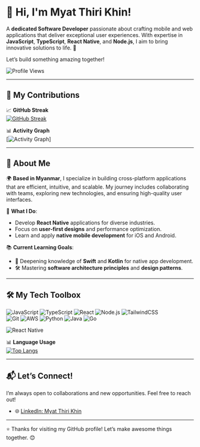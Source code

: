 # 👋 Hi, I'm Myat Thiri Khin!

A **dedicated Software Developer** passionate about crafting mobile and web applications that deliver exceptional user experiences. With expertise in **JavaScript**, **TypeScript**, **React Native**, and **Node.js**, I aim to bring innovative solutions to life. 🚀  

Let’s build something amazing together!  

![Profile Views](https://komarev.com/ghpvc/?username=myatthiri98&style=flat-square&color=blueviolet)

---

## 🌟 My Contributions

📈 **GitHub Streak**  
[![GitHub Streak](https://streak-stats.demolab.com?user=myatthiri98&theme=github-dark&hide_border=true)](https://git.io/streak-stats)  

📊 **Activity Graph**  
[![Activity Graph](https://github-readme-activity-graph.cyclic.app/graph?username=myatthiri98&theme=github-dark&hide_border=true)]

---

## 💼 About Me

🌍 **Based in Myanmar**, I specialize in building cross-platform applications that are efficient, intuitive, and scalable. My journey includes collaborating with teams, exploring new technologies, and ensuring high-quality user interfaces.  

🎯 **What I Do**:
- Develop **React Native** applications for diverse industries.
- Focus on **user-first designs** and performance optimization.
- Learn and apply **native mobile development** for iOS and Android.  

📚 **Current Learning Goals**:
- 📱 Deepening knowledge of **Swift** and **Kotlin** for native app development.
- 🛠 Mastering **software architecture principles** and **design patterns**.

---

## 🛠 My Tech Toolbox

![JavaScript](https://skillicons.dev/icons?i=javascript) ![TypeScript](https://skillicons.dev/icons?i=typescript) ![React](https://skillicons.dev/icons?i=react) ![Node.js](https://skillicons.dev/icons?i=nodejs) ![TailwindCSS](https://skillicons.dev/icons?i=tailwind)  
![Git](https://skillicons.dev/icons?i=git) ![AWS](https://skillicons.dev/icons?i=aws) ![Python](https://skillicons.dev/icons?i=python) ![Java](https://skillicons.dev/icons?i=java) ![Go](https://skillicons.dev/icons?i=go)

![React Native](https://img.icons8.com/external-tal-revivo-color-tal-revivo/96/000000/external-react-a-javascript-library-for-building-user-interfaces-logo-color-tal-revivo.png)


📊 **Language Usage**  
[![Top Langs](https://github-readme-stats.vercel.app/api/top-langs/?username=myatthiri98&layout=compact&theme=radical)](https://github.com/anuraghazra/github-readme-stats)

---

## 📬 Let’s Connect!

I’m always open to collaborations and new opportunities. Feel free to reach out!  

- 🌐 [LinkedIn: Myat Thiri Khin](https://www.linkedin.com/in/myat-thiri-khin)  

---

⭐️ Thanks for visiting my GitHub profile! Let’s make awesome things together. 😊

